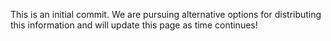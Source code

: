 <!--- ## Welcome to GitHub Pages

##You can use the [editor on GitHub](https://github.com/bokidd/AG-0_PiCode/edit/gh-pages/index.md) to maintain and preview the content for your website in Markdown files.

##Whenever you commit to this repository, GitHub Pages will run [Jekyll](https://jekyllrb.com/) to rebuild the pages in your site, from the content in your Markdown files.

### Markdown

##Markdown is a lightweight and easy-to-use syntax for styling your writing. It includes conventions for

##```markdown
##Syntax highlighted code block

##  # Header 1
##  ## Header 2
### Header 3

##- Bulleted
##- List

##1. Numbered
##2. List

##**Bold** and _Italic_ and `Code` text

##[Link](url) and ![Image](src)
##```

##For more details see [GitHub Flavored Markdown](https://guides.github.com/features/mastering-markdown/).

### Jekyll Themes

##Your Pages site will use the layout and styles from the Jekyll theme you have selected in your [repository settings](https://github.com/bokidd/AG-0_PiCode/settings). The name of this theme is saved in the Jekyll `_config.yml` configuration file.

### Support or Contact

##Having trouble with Pages? Check out our [documentation](https://docs.github.com/categories/github-pages-basics/) or [contact support](https://github.com/contact) and we’ll help you sort it out.
-->

This is an initial commit. We are pursuing alternative options for distributing this information and will update this page as time continues!

